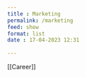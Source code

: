 ```yaml
---
title : Marketing
permalink: /marketing
feed: show
format: list
date : 17-04-2023 12:31
 
---
```


[[Career]]

